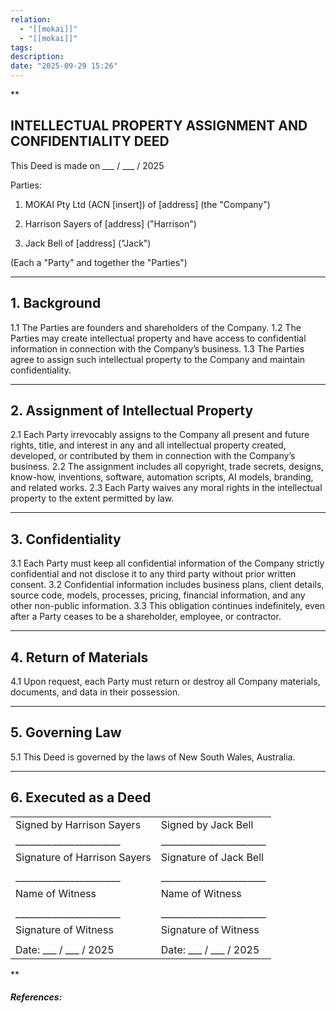 ```yaml
---
relation:
  - "[[mokai]]"
  - "[[mokai]]"
tags:
description:
date: "2025-09-29 15:26"
---
```

**

## INTELLECTUAL PROPERTY ASSIGNMENT AND CONFIDENTIALITY DEED


This Deed is made on ___ / ___ / 2025

Parties:

1. MOKAI Pty Ltd (ACN [insert]) of [address] (the "Company")


2. Harrison Sayers of [address] ("Harrison")


3. Jack Bell of [address] ("Jack")



(Each a "Party" and together the "Parties")

---

## 1. Background

1.1 The Parties are founders and shareholders of the Company.
1.2 The Parties may create intellectual property and have access to confidential information in connection with the Company’s business.
1.3 The Parties agree to assign such intellectual property to the Company and maintain confidentiality.

---

## 2. Assignment of Intellectual Property

2.1 Each Party irrevocably assigns to the Company all present and future rights, title, and interest in any and all intellectual property created, developed, or contributed by them in connection with the Company’s business.
2.2 The assignment includes all copyright, trade secrets, designs, know-how, inventions, software, automation scripts, AI models, branding, and related works.
2.3 Each Party waives any moral rights in the intellectual property to the extent permitted by law.

---

## 3. Confidentiality

3.1 Each Party must keep all confidential information of the Company strictly confidential and not disclose it to any third party without prior written consent.
3.2 Confidential information includes business plans, client details, source code, models, processes, pricing, financial information, and any other non-public information.
3.3 This obligation continues indefinitely, even after a Party ceases to be a shareholder, employee, or contractor.

---

## 4. Return of Materials

4.1 Upon request, each Party must return or destroy all Company materials, documents, and data in their possession.

---

## 5. Governing Law

5.1 This Deed is governed by the laws of New South Wales, Australia.

---

## 6. Executed as a Deed

|   |   |
|---|---|
|Signed by Harrison Sayers|Signed by Jack Bell|
|_______________________|_______________________|
|Signature of Harrison Sayers|Signature of Jack Bell|
|||
|_______________________|_______________________|
|Name of Witness|Name of Witness|
|||
|_______________________|_______________________|
|Signature of Witness|Signature of Witness|
|||
|Date: ___ / ___ / 2025|Date: ___ / ___ / 2025|


**











##### References:
